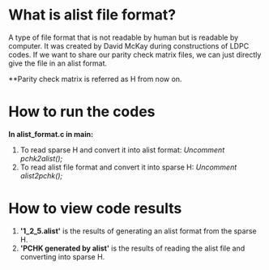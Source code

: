 
# What is alist file format?
A type of file format that is not readable by human but is readable by computer. It was created by David McKay during constructions of LDPC codes. If we want to share our parity check matrix files, we can just directly give the file in an alist format.


**Parity check matrix is referred as H from now on.

# How to run the codes
**In alist_format.c in main:**
1. To read sparse H and convert it into alist format:       *Uncomment pchk2alist();*
2. To read alist file format and convert it into sparse H:  *Uncomment  alist2pchk();*

# How to view code results
 1. **'1_2_5.alist'** is the results of generating an alist format from the sparse H.
 2. **'PCHK generated by alist'** is the results of reading the alist file and converting into sparse H. 
